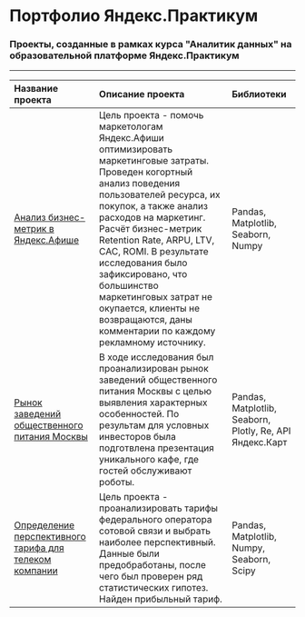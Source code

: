 # Портфолио Яндекс.Практикум

### Проекты, созданные в рамках курса "Аналитик данных" на образовательной платформе Яндекс.Практикум

------------------------------------------------

| Название проекта | Описание проекта | Библиотеки |
| :---------------- | :------------------ | :------------------------- |
| [Анализ бизнес-метрик в Яндекс.Афише](https://github.com/valeriakruglova/Yandex.Praktikum/tree/master/Business_metrics_Yandex.Afisha) | Цель проекта - помочь маркетологам Яндекс.Афиши оптимизировать маркетинговые затраты. Проведен когортный анализ поведения пользователей ресурса, их покупок, а также анализ расходов на маркетинг. Расчёт бизнес-метрик Retention Rate, ARPU, LTV, CAC, ROMI. В результате исследования было зафиксировано, что большинство маркетинговых затрат не окупается, клиенты не возвращаются, даны комментарии по каждому рекламному источнику. | Pandas, Matplotlib, Seaborn, Numpy |
| [Рынок заведений общественного питания Москвы](https://github.com/valeriakruglova/Yandex.Praktikum/tree/master/Presentation_of_results_in_data-driven_research) | В ходе исследования был проанализирован рынок заведений общественного питания Москвы с целью выявления характерных особенностей. По результам для условных инвесторов была подготвлена презентация уникального кафе, где гостей обслуживают роботы. | Pandas, Matplotlib, Seaborn, Plotly, Re, API Яндекс.Карт |
| [Определение перспективного тарифа для телеком компании](https://github.com/valeriakruglova/Yandex.Praktikum/tree/master/Statistical_analysis_for_telecom) | Цель проекта - проанализировать тарифы федерального оператора сотовой связи и выбрать наиболее перспективный. Данные были предобработаны, после чего был проверен ряд статистических гипотез. Найден прибыльный тариф. | Pandas, Matplotlib, Numpy, Seaborn, Scipy |